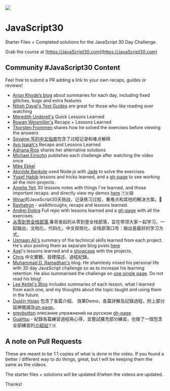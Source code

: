 ![](https://javascript30.com/images/JS3-social-share.png)

# JavaScript30

Starter Files + Completed solutions for the JavaScript 30 Day Challenge.

Grab the course at [https://JavaScript30.com](https://JavaScript30.com)

## Community #JavaScript30 Content

Feel free to submit a PR adding a link to your own recaps, guides or reviews!

* [Arjun Khode’s blog](http://thesagittariusme.blogspot.com/search/label/JS30) about summaries for each day, including fixed glitches, bugs and extra features
* [Nitish Dayal's Text Guides](https://github.com/nitishdayal/JavaScript30) are great for those who like reading over watching
* [Meredith Underell's](http://meredithunderell.com/tag/javascript30/) Quick Lessons Learned
* [Rowan Weismiller's](http://rowanweismiller.com/blog/javascript-30/) Recaps + Lessons Learned
* [Thorsten Frommen](https://tfrommen.de/tag/javascript-30/) shares how he solved the exercises before viewing the answers
* [Soyaine 写的中文指南](https://github.com/soyaine/JavaScript30)包含了过程记录和难点解释
* [Ayo Isaiah's](https://freshman.tech/archive/#javascript30) Recaps and Lessons Learned
* [Adriana Rios](https://stpcollabr8nlstn.github.io/JavaScript30/) shares her alternative solutions
* [Michael Einsohn](http://30daysofjs.michaeleinsohn.com) publishes each challenge after watching the video once
* [Mike Ekkel](https://medium.com/@mike_ekkel/javascript-30-a-30-day-vanilla-js-challenge-6a733fc9f62c#.9frjtaje9)
* [Akinjide Bankole](https://github.com/akinjide/JS30days) used Node.js with [Jade](http://jadelang.net) to solve the exercises
* [Yusef Habib](https://github.com/yhabib/JavaScript30) lessons and tricks learned, and a [gh-page](https://yhabib.github.io/JavaScript30/) to see working all the mini-projects.
* [Amelie Yeh](https://github.com/amelieyeh/JS30) 30 lessons notes with things I've learned, and those important recaps. and directly view my demos [here](https://amelieyeh.github.io/JS30/) 🇹🇼😄
* [Winar](https://github.com/winar-jin/JavaScript30-Challenge)的JavaScript30天挑战，记录练习过程，重难点和其他的解决方案。🎨
* [Rayhatron](https://rayhatron.github.io/blog/) - walkthroughs, recaps and lessons learned.
* [Andrei Dobra](https://github.com/andreidbr/JS30) Full repo with lessons learned and a [gh-page](https://andreidbr.github.io/JS30/) with all the exercises.
* [从零到壹全栈部落](https://github.com/liyuechun/JavaScript30-liyuechun),春哥发起的从零到壹全栈部落，旨在带领大家一起学习，一起输出，文档化，代码化，中文视频化，全栈部落口号：输出是最好的学习方式。
* [Usmaan Ali's](https://github.com/usyyy/javascript/blob/master/JavaScript30/analysis.md) summary of the technical skills learned from each project. He's also posting them as separate blog posts [here](https://medium.com/@usyyy)
* [Axel](https://github.com/afuh/js30)'s lessons learned and a [showcase](https://afuh.github.io/js30/) with the projects. 
* [Chris](https://github.com/dwatow/JavaScript30) 中文實戰，目標描述、過程紀錄。
* [Muhammad D. Ramadhan's](https://miayam.github.io) blog. He shamlesly mixed his personal life with 30 day JavaScript challenge so as to increase his learning retention. He also summarised the challenge on [one single page](https://miayam.github.io/js30). Do not read his blog!
* [Lee Keitel's Blog](https://blog.keitel.xyz/categories/javascript30/) includes summaries of each lesson, what I learned from each one, and my thoughts about the topic taught and using them in the future.
* [Dustin Hsiao](https://github.com/dustinhsiao21/Javascript30-dustin) 包含了各篇介紹、 效果Demo、各篇詳解及記錄過程，附上部分延伸閱讀及[gh-page](https://dustinhsiao21.github.io/Javascript30-dustin/)。
* [greybutton](https://github.com/greybutton/JavaScript30) описание упражнений на русском [gh-page](https://greybutton.github.io/JavaScript30/)
* [GuaHsu](https://github.com/guahsu/JavaScript30) - 紀錄各篇練習過程與心得，並嘗試擴充部分練習，也做了一個包含全部練習的[介紹站](http://guahsu.io/JavaScript30/)🇹🇼 

## A note on Pull Requests

These are meant to be 1:1 copies of what is done in the video. If you found a better / different way to do things, great, but I will be keeping them the same as the videos.

The starter files + solutions will be updated if/when the videos are updated.

Thanks!
